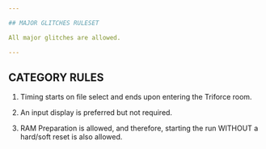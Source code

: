 ```yaml
---

## MAJOR GLITCHES RULESET

All major glitches are allowed.

---
```


## CATEGORY RULES

1. Timing starts on file select and ends upon entering the Triforce room.

2. An input display is preferred but not required.

3. RAM Preparation is allowed, and therefore, starting the run WITHOUT a hard/soft reset is also allowed.
